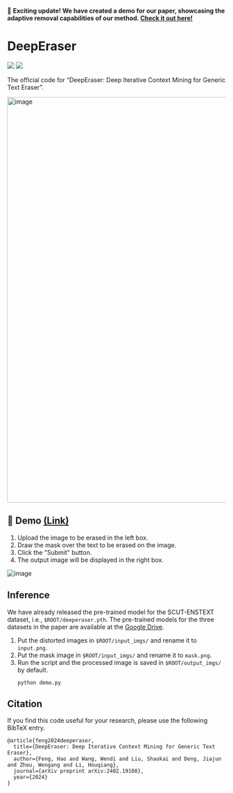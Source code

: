🚀 **Exciting update! We have created a demo for our paper, showcasing the adaptive removal capabilities of our method. [Check it out here!](https://deeperaser.doctrp.top:20443/)**

# DeepEraser

<p>
    <a href='https://arxiv.org/abs/2402.19108' target="_blank"><img src='https://img.shields.io/badge/Paper-Arxiv-red'></a>
    <a href='https://deeperaser.doctrp.top:20443/' target="_blank"><img src='https://img.shields.io/badge/Online-Demo-green'></a>
</p>

The official code for “DeepEraser: Deep Iterative Context Mining for Generic Text Eraser”.

<img width="932" alt="image" src="https://github.com/fh2019ustc/DeepEraser/assets/50725551/76e9dddc-e115-4b09-8a48-3de050e64823">


## 🚀 Demo [(Link)](https://deeperaser.doctrp.top:20443/)
1. Upload the image to be erased in the left box.
2. Draw the mask over the text to be erased on the image.
3. Click the "Submit" button.
4. The output image will be displayed in the right box.

![image](https://github.com/fh2019ustc/DeepEraser/assets/50725551/21b60b47-0975-4f24-87e4-75f386d0c8e5)


## Inference 
We have already released the pre-trained model for the SCUT-ENSTEXT dataset, i.e., `$ROOT/deeperaser.pth`. The pre-trained models for the three datasets in the paper are available at the [Google Drive](https://drive.google.com/drive/folders/1jJoOph5cLqMpB_slywP8bWck1gr1DvEH?usp=sharing).

1. Put the distorted images in `$ROOT/input_imgs/` and rename it to `input.png`.
2. Put the mask image in `$ROOT/input_imgs/` and rename it to `mask.png`.
3. Run the script and the processed image is saved in `$ROOT/output_imgs/` by default.
    ```
    python demo.py
    ```

## Citation

If you find this code useful for your research, please use the following BibTeX entry.

```
@article{feng2024deeperaser,
  title={DeepEraser: Deep Iterative Context Mining for Generic Text Eraser},
  author={Feng, Hao and Wang, Wendi and Liu, Shaokai and Deng, Jiajun and Zhou, Wengang and Li, Houqiang},
  journal={arXiv preprint arXiv:2402.19108},
  year={2024}
}
```

